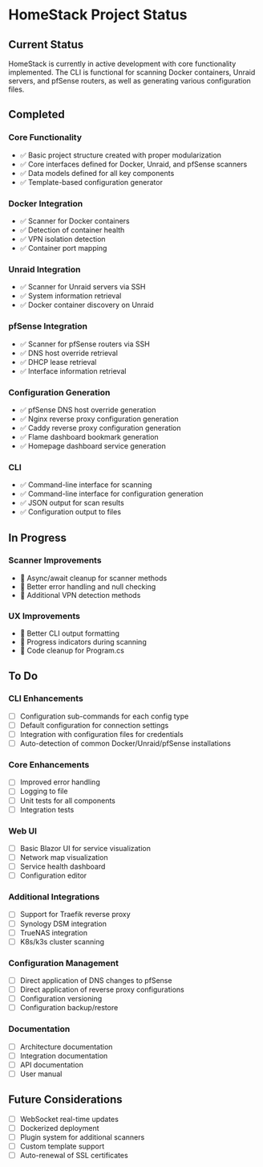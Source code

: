 # HomeStack Project Status

## Current Status

HomeStack is currently in active development with core functionality implemented. The CLI is functional for scanning Docker containers, Unraid servers, and pfSense routers, as well as generating various configuration files.

## Completed

### Core Functionality
- ✅ Basic project structure created with proper modularization 
- ✅ Core interfaces defined for Docker, Unraid, and pfSense scanners
- ✅ Data models defined for all key components
- ✅ Template-based configuration generator

### Docker Integration
- ✅ Scanner for Docker containers
- ✅ Detection of container health
- ✅ VPN isolation detection
- ✅ Container port mapping

### Unraid Integration  
- ✅ Scanner for Unraid servers via SSH
- ✅ System information retrieval
- ✅ Docker container discovery on Unraid

### pfSense Integration
- ✅ Scanner for pfSense routers via SSH
- ✅ DNS host override retrieval
- ✅ DHCP lease retrieval
- ✅ Interface information retrieval

### Configuration Generation
- ✅ pfSense DNS host override generation 
- ✅ Nginx reverse proxy configuration generation
- ✅ Caddy reverse proxy configuration generation
- ✅ Flame dashboard bookmark generation
- ✅ Homepage dashboard service generation

### CLI
- ✅ Command-line interface for scanning
- ✅ Command-line interface for configuration generation
- ✅ JSON output for scan results
- ✅ Configuration output to files

## In Progress

### Scanner Improvements
- 🔄 Async/await cleanup for scanner methods
- 🔄 Better error handling and null checking
- 🔄 Additional VPN detection methods

### UX Improvements
- 🔄 Better CLI output formatting
- 🔄 Progress indicators during scanning
- 🔄 Code cleanup for Program.cs

## To Do

### CLI Enhancements
- [ ] Configuration sub-commands for each config type
- [ ] Default configuration for connection settings
- [ ] Integration with configuration files for credentials
- [ ] Auto-detection of common Docker/Unraid/pfSense installations

### Core Enhancements
- [ ] Improved error handling
- [ ] Logging to file
- [ ] Unit tests for all components
- [ ] Integration tests

### Web UI
- [ ] Basic Blazor UI for service visualization
- [ ] Network map visualization
- [ ] Service health dashboard
- [ ] Configuration editor

### Additional Integrations
- [ ] Support for Traefik reverse proxy
- [ ] Synology DSM integration
- [ ] TrueNAS integration
- [ ] K8s/k3s cluster scanning

### Configuration Management
- [ ] Direct application of DNS changes to pfSense
- [ ] Direct application of reverse proxy configurations
- [ ] Configuration versioning
- [ ] Configuration backup/restore

### Documentation
- [ ] Architecture documentation
- [ ] Integration documentation
- [ ] API documentation
- [ ] User manual

## Future Considerations

- [ ] WebSocket real-time updates
- [ ] Dockerized deployment
- [ ] Plugin system for additional scanners
- [ ] Custom template support
- [ ] Auto-renewal of SSL certificates